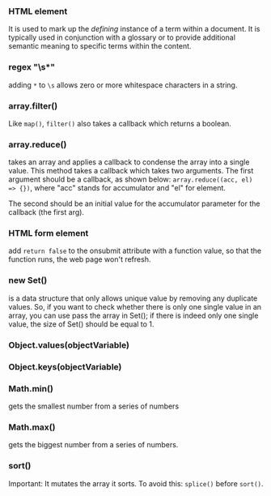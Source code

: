 ### HTML element <dfn></dfn>
It is used to mark up the *defining* instance of a term within a document. It is typically used in conjunction with a glossary or to provide additional semantic meaning to specific terms within the content. 

### regex "\s*"
adding `*` to `\s` allows zero or more whitespace characters in a string. 

### array.filter()
Like `map()`, `filter()` also takes a callback which returns a boolean. 

### array.reduce()
takes an array and applies a callback to condense the array into a single value. This method takes a callback which takes two arguments. 
The first argument should be a callback, as shown below:
`array.reduce((acc, el) => {})`, where "acc" stands for accumulator and "el" for element.

The second should be an initial value for the accumulator parameter for the callback (the first arg).

### HTML form element 
add `return false` to the onsubmit attribute with a function value, so that the function runs, the web page won't refresh.

### new Set()
is a data structure that only allows unique value by removing any duplicate values. 
So, if you want to check whether there is only one single value in an array, you can use pass the array in Set(); if there is indeed only one single value, the size of Set() should be equal to 1. 

### Object.values(objectVariable)

### Object.keys(objectVariable)

### Math.min()
gets the smallest number from a series of numbers
### Math.max()
gets the biggest number from a series of numbers.

### sort() 
Important: It mutates the array it sorts. To avoid this: `splice()` before `sort()`.
